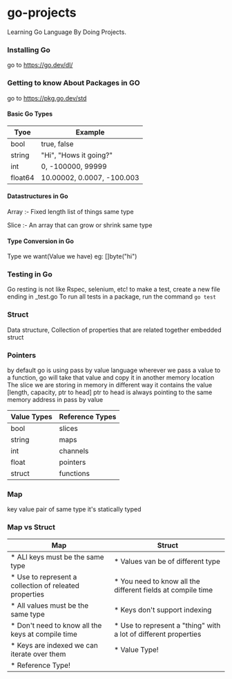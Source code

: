 # go-projects

Learning Go Language By Doing Projects.

### Installing Go

go to https://go.dev/dl/

### Getting to know About Packages in GO

go to https://pkg.go.dev/std

#### Basic Go Types

| Tyoe    | Example                    |
| ------- | -------------------------- |
| bool    | true, false                |
| string  | "Hi", "Hows it going?"     |
| int     | 0, -100000, 99999          |
| float64 | 10.00002, 0.0007, -100.003 |

#### Datastructures in Go

Array :- Fixed length list of things same type

Slice :- An array that can grow or shrink same type

#### Type Conversion in Go

Type we want(Value we have) eg: []byte("hi")

### Testing in Go

Go resting is not like Rspec, selenium, etc!
to make a test, create a new file ending in \_test.go
To run all tests in a package, run the command
`go test`

### Struct

Data structure, Collection of properties that are related together
embedded struct

### Pointers

by default go is using pass by value language
wherever we pass a value to a function, go will take that value and copy it in another memory location
The slice we are storing in memory in different way it contains the value [length, capacity, ptr to head]
ptr to head is always pointing to the same memory address in pass by value

| Value Types | Reference Types |
| ----------- | --------------- |
| bool        | slices          |
| string      | maps            |
| int         | channels        |
| float       | pointers        |
| struct      | functions       |

### Map

key value pair of same type
it's statically typed

### Map vs Struct

| Map                                                     | Struct                                                           |
| ------------------------------------------------------- | ---------------------------------------------------------------- |
| \* ALl keys must be the same type                       | \* Values van be of different type                               |
| \* Use to represent a collection of releated properties | \* You need to know all the different fields at compile time     |
| \* All values must be the same type                     | \* Keys don't support indexing                                   |
| \* Don't need to know all the keys at compile time      | \* Use to represent a "thing" with a lot of different properties |
| \* Keys are indexed we can iterate over them            | \* Value Type!                                                   |
| \* Reference Type!                                      |
